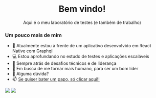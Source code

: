 
<p align="center">
 <h1 align="center">Bem vindo!</h1>
 <p align="center">Aqui é o meu laboratório de testes (e também de trabalho)</p>
</p>

### Um pouco mais de mim

- 🔭 Atualmente estou à frente de um aplicativo desenvolvido em React Native com Graphql
- 💻 Estou aprofundando no estudo de testes e aplicações escaláveis
- 🚀 Sempre atrás de desafios técnicos e de liderança
- 🎯 Em busca de me tornar mais humano, para ser um bom líder
- 💬 Alguma dúvida?
- 📫 <a href="https://api.whatsapp.com/send?phone=5532991341459" target="_blank">Se quiser bater um papo, só clicar aqui!!</a>


<a href="https://github.com/anuraghazra/github-readme-stats">
  <img align="left" src="https://github-readme-stats.vercel.app/api?username=Rassis7&count_private=true&show_icons=true&theme=dracula&hide=issues,contribs" />
</a>
<a href="https://github.com/anuraghazra/convoychat">
  <img align="left" src="https://github-readme-stats.vercel.app/api/top-langs/?username=Rassis7&hide=php&layout=compact" />
</a>
